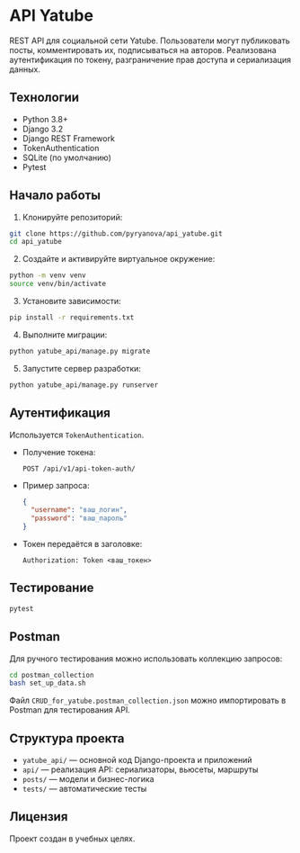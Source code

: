 # API Yatube

REST API для социальной сети Yatube. Пользователи могут публиковать посты, комментировать их, подписываться на авторов. Реализована аутентификация по токену, разграничение прав доступа и сериализация данных.

## Технологии

- Python 3.8+
- Django 3.2
- Django REST Framework
- TokenAuthentication
- SQLite (по умолчанию)
- Pytest

## Начало работы

1. Клонируйте репозиторий:

```bash
git clone https://github.com/pyryanova/api_yatube.git
cd api_yatube
```

2. Создайте и активируйте виртуальное окружение:

```bash
python -m venv venv
source venv/bin/activate
```

3. Установите зависимости:

```bash
pip install -r requirements.txt
```

4. Выполните миграции:

```bash
python yatube_api/manage.py migrate
```

5. Запустите сервер разработки:

```bash
python yatube_api/manage.py runserver
```

## Аутентификация

Используется `TokenAuthentication`.

- Получение токена:
  ```http
  POST /api/v1/api-token-auth/
  ```

- Пример запроса:
  ```json
  {
    "username": "ваш_логин",
    "password": "ваш_пароль"
  }
  ```

- Токен передаётся в заголовке:
  ```
  Authorization: Token <ваш_токен>
  ```

## Тестирование

```bash
pytest
```

## Postman

Для ручного тестирования можно использовать коллекцию запросов:

```bash
cd postman_collection
bash set_up_data.sh
```

Файл `CRUD_for_yatube.postman_collection.json` можно импортировать в Postman для тестирования API.

## Структура проекта

- `yatube_api/` — основной код Django-проекта и приложений
- `api/` — реализация API: сериализаторы, вьюсеты, маршруты
- `posts/` — модели и бизнес-логика
- `tests/` — автоматические тесты

## Лицензия

Проект создан в учебных целях.
